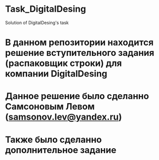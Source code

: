 # Task_DigitalDesing
Solution of DigitalDesing's task
# В данном репозитории находится решение вступительного задания (распаковщик строки) для компании DigitalDesing
# Данное решение было сделанно Самсоновым Левом (samsonov.lev@yandex.ru)
# Также было сделанно дополнительное задание
